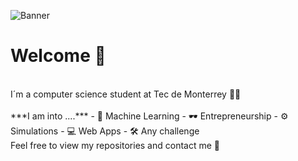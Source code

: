 ![Banner](https://i.imgur.com/p3BW7v1.png)

# **Welcome 👋**
<br>
I´m a computer science student at Tec de Monterrey 👨‍🎓
<br>
<br>
***I am into ....***
- 🤖 Machine Learning 
- 🕶 Entrepreneurship
- ⚙ Simulations
- 💻 Web Apps
- 🛠 Any challenge
<br>
Feel free to view my repositories and contact me 📧
<!--
**SeaWar741/SeaWar741** is a ✨ _special_ ✨ repository because its `README.md` (this file) appears on your GitHub profile.

Here are some ideas to get you started:

- 🔭 I’m currently working on ...
- 🌱 I’m currently learning ...
- 👯 I’m looking to collaborate on ...
- 🤔 I’m looking for help with ...
- 💬 Ask me about ...
- 📫 How to reach me: ...
- 😄 Pronouns: ...
- ⚡ Fun fact: ...
-->
